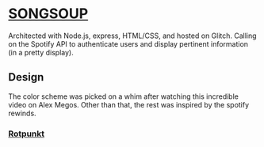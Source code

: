 # [SONGSOUP](https://song-soup.glitch.me/) 

Architected with Node.js, express, HTML/CSS, and hosted on Glitch. Calling on the Spotify API to authenticate users and display pertinent information (in a pretty display). 

## Design
The color scheme was picked on a whim after watching this incredible video on Alex Megos. Other than that, the rest was inspired by the spotify rewinds.

### [Rotpunkt](https://www.youtube.com/watch?v=SbWvFjUIt5k)
